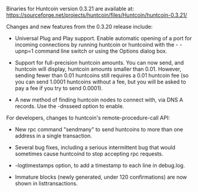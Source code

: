 Binaries for Huntcoin version 0.3.21 are available at:
  https://sourceforge.net/projects/huntcoin/files/Huntcoin/huntcoin-0.3.21/

Changes and new features from the 0.3.20 release include:

* Universal Plug and Play support.  Enable automatic opening of a port for incoming connections by running huntcoin or huntcoind with the - -upnp=1 command line switch or using the Options dialog box.

* Support for full-precision huntcoin amounts.  You can now send, and huntcoin will display, huntcoin amounts smaller than 0.01.  However, sending fewer than 0.01 huntcoins still requires a 0.01 huntcoin fee (so you can send 1.0001 huntcoins without a fee, but you will be asked to pay a fee if you try to send 0.0001).

* A new method of finding huntcoin nodes to connect with, via DNS A records. Use the -dnsseed option to enable.

For developers, changes to huntcoin's remote-procedure-call API:

* New rpc command "sendmany" to send huntcoins to more than one address in a single transaction.

* Several bug fixes, including a serious intermittent bug that would sometimes cause huntcoind to stop accepting rpc requests. 

* -logtimestamps option, to add a timestamp to each line in debug.log.

* Immature blocks (newly generated, under 120 confirmations) are now shown in listtransactions.
